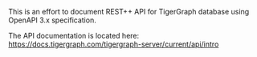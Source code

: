 This is an effort to document REST++ API for TigerGraph database using OpenAPI 3.x specification.

The API documentation is located here: https://docs.tigergraph.com/tigergraph-server/current/api/intro

